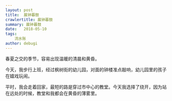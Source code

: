 ```yaml
---
layout: post
title:  晨钟暮鼓
crawlertitle: 晨钟暮鼓
summary: 晨钟暮鼓
date:   2018-05-10
tags:
    流水账
author: debugi
---
```


春夏之交的季节，容易出现温暖的清晨和黄昏。 

今天，我步行上班，经过枫树街的幼儿园，对面的钟楼准点敲响，幼儿园里的孩子在嬉戏玩闹。  

平时，我会走着回家，最短的路是穿过市中心的教堂。今天我选择了绕开，因为站在远处的时候，教堂和我都会在黄昏的薄雾里。      



